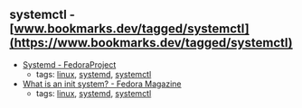 systemctl - [www.bookmarks.dev/tagged/systemctl](https://www.bookmarks.dev/tagged/systemctl) 
---
* [Systemd - FedoraProject](https://fedoraproject.org/wiki/Systemd)
    * tags: [linux](../tags/linux.md), [systemd](../tags/systemd.md), [systemctl](../tags/systemctl.md)
* [What is an init system? - Fedora Magazine](https://fedoramagazine.org/what-is-an-init-system/)
    * tags: [linux](../tags/linux.md), [systemd](../tags/systemd.md), [systemctl](../tags/systemctl.md)

